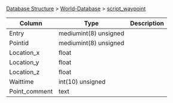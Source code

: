 [Database Structure](Database-Structure) > [World-Database](World-Database) > [script_waypoint](script_waypoint)

Column | Type | Description
--- | --- | ---
Entry | mediumint(8) unsigned | 
Pointid | mediumint(8) unsigned | 
Location_x | float | 
Location_y | float | 
Location_z | float | 
Waittime | int(10) unsigned | 
Point_comment | text | 
